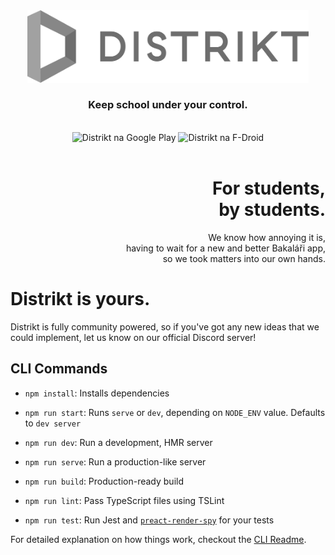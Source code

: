 
<div align="center">
	<br>
	<br>
	<p align="center">
		<a href="https://distriktapp.cz">
		  <img src="https://github.com/distriktteam/assets/blob/master/logo/distrikt-logo.svg" alt="Distrikt" width="450">
		</a>
	</p>
	<h3 align="center">Keep school under your control.</h3>
	<br>
  <div align="center">
  <img src="https://play.google.com/intl/en_us/badges/static/images/badges/en_badge_web_generic.png" alt='Distrikt na Google Play' height="80px">
  <img src="https://fdroid.gitlab.io/artwork/badge/get-it-on-en.png" alt="Distrikt na F-Droid" height="80">
  </div>
	<br>
</div>

<div align="right">
	<h1>
    For students,<br>
    by students.
  </h1>
  <p>
    We know how annoying it is, <br>having to wait for a new and better Bakaláři app, <br>so we took matters into our own hands.
  </p>
</div>

<div width="150">
	<h1>
    Distrikt is yours.
  </h1>
  <p>
    Distrikt is fully community powered, so if you've got any new ideas that we could implement, let us know on our official Discord server!
  </p>
</div>

## CLI Commands
*   `npm install`: Installs dependencies

*   `npm run start`: Runs `serve` or `dev`, depending on `NODE_ENV` value. Defaults to `dev server`

*   `npm run dev`: Run a development, HMR server

*   `npm run serve`: Run a production-like server

*   `npm run build`: Production-ready build

*   `npm run lint`: Pass TypeScript files using TSLint

*   `npm run test`: Run Jest and [`preact-render-spy`](https://github.com/mzgoddard/preact-render-spy) for your tests


For detailed explanation on how things work, checkout the [CLI Readme](https://github.com/developit/preact-cli/blob/master/README.md).
